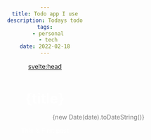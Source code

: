 ```yaml
---
title: Todo app I use
description: Todays todo
tags:
  - personal
  - tech
date: 2022-02-18
---
```


<svelte:head>

  <meta name="description" content={title} />
</svelte:head>

<div class="box">

<h1>{title}</h1>
<p class="date">{new Date(date).toDateString()}</p>

This is First post

</div>

<style>
  * {
    margin: 0 auto;
    text-align: center;
    color: white;
  }
  .box {
    width: 90%;
  }
  h1 {
    font-size: 2rem
  }
  .date {
    text-align: right;
    color: gray;
  }
 
</style>
